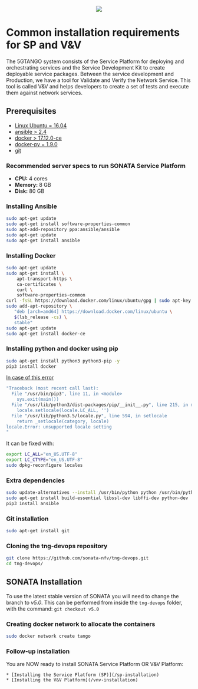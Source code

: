 <p align="center"><img src="https://github.com/sonata-nfv/tng-api-gtw/wiki/images/sonata-5gtango-logo-500px.png" /></p>

# Common installation requirements for SP and V&V

The 5GTANGO system consists of the Service Platform for deploying and orchestrating services and the Service Development Kit to create deployable service packages. Between the service development and Production, we have a tool for Validate and Verify the Network Service. This tool is called V&V and helps developers to create a set of tests and execute them against network services. 

## Prerequisites

* [Linux Ubuntu = 16.04](http://releases.ubuntu.com/16.04/)
* [ansible > 2.4](https://docs.ansible.com/ansible/2.4/intro_installation.html#latest-releases-via-apt-ubuntu)
* [docker > 17.12.0-ce](https://docs.docker.com/install/linux/docker-ce/ubuntu/#install-docker-ce)
* [docker-py = 1.9.0](https://pypi.org/project/docker/)
* [git](https://git-scm.com/download/linux)

### Recommended server specs to run SONATA Service Platform

* **CPU:** 4 cores
* **Memory:** 8 GB
* **Disk:** 80 GB

### Installing Ansible

```bash
sudo apt-get update
sudo apt-get install software-properties-common
sudo apt-add-repository ppa:ansible/ansible
sudo apt-get update
sudo apt-get install ansible
```

### Installing Docker

```bash
sudo apt-get update
sudo apt-get install \
    apt-transport-https \
    ca-certificates \
    curl \
    software-properties-common
curl -fsSL https://download.docker.com/linux/ubuntu/gpg | sudo apt-key add -
sudo add-apt-repository \
   "deb [arch=amd64] https://download.docker.com/linux/ubuntu \
   $(lsb_release -cs) \
   stable"
sudo apt-get update
sudo apt-get install docker-ce
```

### Installing python and docker using pip

```bash
sudo apt-get install python3 python3-pip -y
pip3 install docker
```

[In case of this error](https://stackoverflow.com/questions/14547631/python-locale-error-unsupported-locale-setting)

```bash
"Traceback (most recent call last):
  File "/usr/bin/pip3", line 11, in <module>
    sys.exit(main())
  File "/usr/lib/python3/dist-packages/pip/__init__.py", line 215, in main
    locale.setlocale(locale.LC_ALL, '')
  File "/usr/lib/python3.5/locale.py", line 594, in setlocale
    return _setlocale(category, locale)
locale.Error: unsupported locale setting
"
```

It can be fixed with:

```bash
export LC_ALL="en_US.UTF-8"
export LC_CTYPE="en_US.UTF-8"
sudo dpkg-reconfigure locales
```

### Extra dependencies

```bash
sudo update-alternatives --install /usr/bin/python python /usr/bin/python3 10
sudo apt-get install build-essential libssl-dev libffi-dev python-dev
pip3 install ansible
```

### Git installation

```bash
sudo apt-get install git
```

### Cloning the tng-devops repository

```bash
git clone https://github.com/sonata-nfv/tng-devops.git
cd tng-devops/
```

## SONATA Installation

To use the latest stable version of SONATA you will need to change the branch to _v5.0_. This can be performed from inside the `tng-devops` folder, with the command:
`git checkout v5.0`

### Creating docker network to allocate the containers

```bash
sudo docker network create tango
```
### Follow-up installation
You are NOW ready to install SONATA Service Platform OR V&V Platform:

    * [Installing the Service Platform (SP)](/sp-installation)
    * [Installing the V&V Platform](/vnv-installation)
    
